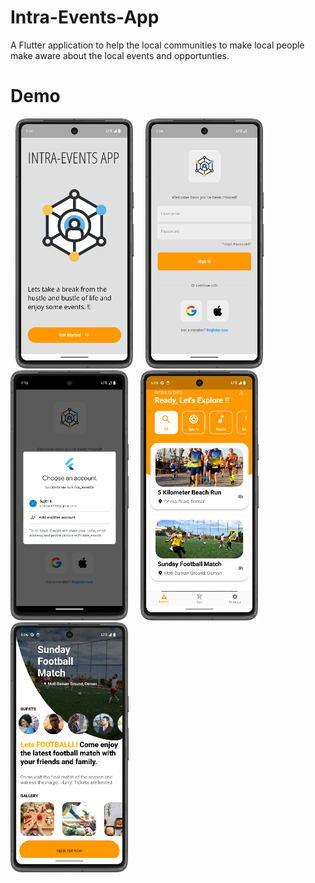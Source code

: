 # Intra-Events-App
A Flutter application to help the local communities to make local people make aware about the local events and opportunties.
# Demo
&nbsp; <img src="demo/ss1.png" height="400"> &nbsp; &nbsp; <img src="demo/ss2.png" height="400">
&nbsp;  &nbsp;<img src="demo/ss3.png" height="400"> &nbsp; &nbsp; <img src="demo/ss4.png" height="400"> &nbsp; &nbsp; <img src="demo/ss5.png" height="400">
